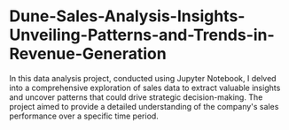 # Dune-Sales-Analysis-Insights-Unveiling-Patterns-and-Trends-in-Revenue-Generation
In this data analysis project, conducted using Jupyter Notebook, I delved into a comprehensive exploration of sales data to extract valuable insights and uncover patterns that could drive strategic decision-making. The project aimed to provide a detailed understanding of the company's sales performance over a specific time period.
